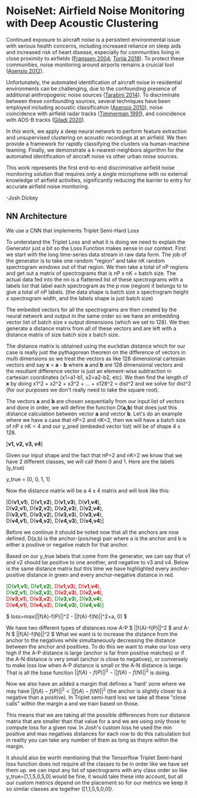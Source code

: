 # NoiseNet: Airfield Noise Monitoring with Deep Acoustic Clustering

Continued exposure to aircraft noise is a persistent environmental issue with serious health concerns, including increased reliance on sleep aids and increased risk of heart disease, especially for communities living in close proximity to airfields ([Franssen 2004](https://oem.bmj.com/content/61/5/405); [Torija 2018](https://www.researchgate.net/profile/Antonio-Torija/publication/322328656_Aircraft_classification_for_efficient_modelling_of_environmental_noise_impact_of_aviation/links/5aaabc2845851517881b4434/Aircraft-classification-for-efficient-modelling-of-environmental-noise-impact-of-aviation.pdf)). To protect these communities, noise monitoring around airports remains a cruicial tool ([Asensio 2012](https://www.sciencedirect.com/science/article/abs/pii/S0003682X11002477)). 

Unfortunately, the automated identification of aircraft noise in residential environments can be challenging, due to the confounding presence of additional anthropogenic noise sources ([Tarabini 2014](https://www.sciencedirect.com/science/article/abs/pii/S0003682X1400070X)). To discriminate between these confounding sources, several techniques have been employed including acoustic classification ([Asensio 2010](https://oa.upm.es/7652/2/INVE_MEM_2010_80172.pdf)), noise coincidence with airfield radar tracks ([Timmerman 1991](https://asa.scitation.org/doi/10.1121/1.2029280)), and coincidence with ADS-B tracks ([Giladi 2020](https://www.ncbi.nlm.nih.gov/pmc/articles/PMC7481859/pdf/main.pdf)).

In this work, we apply a deep neural network to perform feature extraction and unsupervised clustering on acoustic recordings at an airfield. We then provide a framework for rapidly classifying the clusters via human-machine teaming. Finally, we demonstrate a k-nearest-neighbors algorithm for the automated identification of aircraft noise vs other urban noise sources.

This work represents the first end-to-end discriminative airfield noise monitoring solution that requires only a single microphone with no external knowledge of airfield activities, significantly reducing the barrier to entry for accurate airfield noise monitoring. 

-Josh Dickey



## NN Architecture
We use a CNN that implements Triplet Semi-Hard Loss

To understand the Triplet Loss and what it is doing we need to explain the Generator just a bit so the Loss Function makes sense in our context. First we start with the long time-series data stream in raw data form. The job of the generator is to take one random "region" and take nK random spectrogram windows out of that region. We then take a total of nP regions and get out a matrix of spectrograms that is nP x nK = batch size. The actual data fed into the nn is a flattened list of these spectrograms with a labels list that label each spectrogram as the p row (region) it belongs to to give a total of nP labels. (the data shape is batch size x spectrogram height x spectrogram width, and the labels shape is just batch size)

The embeded vectors for all the spectrograms are then created by the neural network and output in the same order so we have an embedding vector list of batch size x output dimensions (which we set to 128). We then generate a distance matrix from all of these vectors and are left with a distance matrix of size batch size x batch size.

The distance matrix is obtained using the euclidian distance which for our case is really just the pythagorean theorem on the difference of vectors in multi dimensions so we treat the vectors as like 128 dimensional cartesian vectors and say **x** = **a** - **b** where **a** and **b** are 128 dimensional vectors and the resultant difference vector is just an element-wise subtraction in cartesian coordinates (x1=a1-b1, x2=a2-b2, etc). We then find the length of **x** by doing x1^2 + x2^2 + x3^2 + ... + x128^2 = dist^2 and we solve for dist^2 (for our purposes we don't really need to take the square root). 

The vectors **a** and **b** are chosen sequentially from our input list of vectors and done in order, we will define the function D(**a,b**) that does just this distance calculation between vector **a** and vector **b**. Let's do an example where we have a case that nP=2 and nK=2, then we will have a batch size of nP x nK = 4 and our y_pred (embeded vector list) will be of shape 4 x 128.

[**v1, v2, v3, v4**]

Given our input shape and the fact that nP=2 and nK=2 we know that we have 2 different classes, we will call them 0 and 1. Here are the labels (y_true)

y_true = [0, 0, 1, 1]

Now the distance matrix will be a 4 x 4 matrix and will look like this:

[D(**v1,v1**), D(**v1,v2**), D(**v1,v3**), D(**v1,v4**),<br>
 D(**v2,v1**), D(**v2,v2**), D(**v2,v3**), D(**v2,v4**),<br>
 D(**v3,v1**), D(**v3,v2**), D(**v3,v3**), D(**v3,v4**),<br>
 D(**v4,v1**), D(**v4,v2**), D(**v4,v3**), D(**v4,v4**)]

Before we continue it should be noted now that all the anchors are now defined. D(a,b) is the anchor-(pos/neg) pair where a is the anchor and b is either a positive or negative match for that anchor.

Based on our y_true labels that come from the generator, we can say that v1 and v2 should be positive to one another, and negative to v3 and v4. Below is the same distance matrix but this time we have highlighted every anchor-positive distance in green and every anchor-negative distance in red.

<span style="color:green">[D(**v1,v1**), D(**v1,v2**),</span> <span style="color:red">D(**v1,v3**), D(**v1,v4**),<span> <br>
 <span style="color:green">D(**v2,v1**), D(**v2,v2**),<span> <span style="color:red">D(**v2,v3**), D(**v2,v4**),<span> <br>
 <span style="color:red">D(**v3,v1**), D(**v3,v2**),<span> <span style="color:green">D(**v3,v3**), D(**v3,v4**),<span> <br>
 <span style="color:red">D(**v4,v1**), D(**v4,v2**),<span> <span style="color:green">D(**v4,v3**), D(**v4,v4**)]<span>
 

$ loss=max(||f(A)-f(P)||^2 - ||f(A)-f(N)||^2+a, 0) $

We have two different types of distances now A-P $ ||f(A)-f(P)||^2 $ and A-N $ ||f(A)-f(N)||^2 $ What we want is to increase the distance from the anchor to the negatives while simultaneously decreasing the distance between the anchor and positives. To do this we want to make our loss very high if the A-P distance is large (anchor is far from positive matches) or if the A-N distance is very small (anchor is close to negatives), or conversely to make loss low when A-P distance is small or the A-N distance is large. That is all the base function $||f(A)-f(P)||^2 - ||f(A)-f(N)||^2$ is doing.

Now we also have an added a margin that defines a 'hard' zone where we may have $||f(A)-f(P)||^2 < ||f(A)-f(N)||^2$ (the anchor is slightly closer to a negative than a positive). In Triplet semi-hard loss we take all these "close calls" within the margin a and we train based on those.

This means that we are taking all the possible differences from our distance matrix that are smaller than that value for a and we are using only those to compute loss for a given row. In Josh's custom loss he used the min positive and max negatives distances for each row to do this calculation but in reality you can take any number of them as long as theyre within the margin.

It should also be worth mentioning that the Tensorflow Triplet Semi-hard loss function does not require all the classes to be in order like we have set them up. we can input any list of spectrograms with any class order so like y_true=[1,1,5,0,5,0] would be fine, it would take these into account, but all our custom metrics depend on the placement so for our metrics we keep it so similar classes are together ([1,1,5,5,0,0]). 
